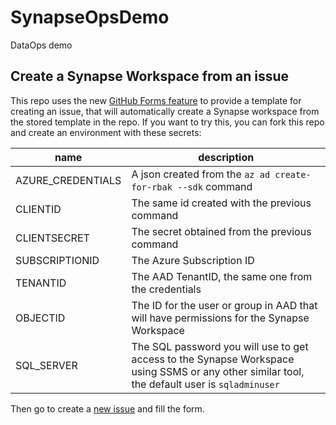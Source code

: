 # SynapseOpsDemo
DataOps demo


## Create a Synapse Workspace from an issue

This repo uses the new [GitHub Forms feature](https://docs.github.com/en/communities/using-templates-to-encourage-useful-issues-and-pull-requests/syntax-for-issue-forms) to provide a template for creating an issue, that will automatically create a Synapse workspace from the stored template in the repo.
If you want to try this, you can fork this repo and create an environment with these secrets:

| name | description
| --- | ---
| AZURE_CREDENTIALS | A json created from the `az ad create-for-rbak --sdk` command
| CLIENTID | The same id created with the previous command
| CLIENTSECRET | The secret obtained from the previous command
| SUBSCRIPTIONID | The Azure Subscription ID 
| TENANTID | The AAD TenantID, the same one from the credentials
| OBJECTID | The ID for the user or group in AAD that will have permissions for the Synapse Workspace
| SQL_SERVER | The SQL password you will use to get access to the Synapse Workspace using SSMS or any other similar tool, the default user is `sqladminuser`

Then go to create a [new issue](../../issues/new?assignees=&labels=resource+creation&template=create-synapse-environment.yml&title=%5BCreate%5D%3A+) and fill the form.
